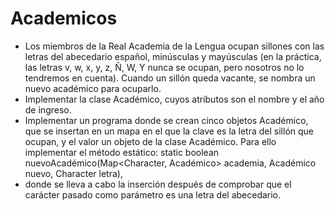  # Academicos
- Los miembros de la Real Academia de la Lengua ocupan sillones con las letras del abecedario español, minúsculas y mayúsculas (en la práctica, las letras v, w, x, y, z, Ñ, W, Y nunca se ocupan, pero nosotros no lo tendremos en cuenta). Cuando un sillón queda vacante, se nombra un nuevo académico para ocuparlo.
- Implementar la clase Académico, cuyos atributos son el nombre y el año de ingreso.
- Implementar un programa donde se crean cinco objetos Académico, que se insertan en un mapa en el que la clave es la letra del sillón que ocupan, y el valor un objeto de la clase Académico. Para ello implementar el método estático:
  static boolean nuevoAcadémico(Map<Character, Académico> academia, Académico nuevo, Character letra),
- donde se lleva a cabo la inserción después de comprobar que el carácter pasado como parámetro es una letra del abecedario.
